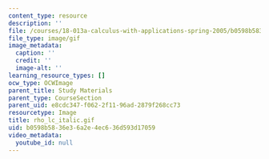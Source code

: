 ```yaml
---
content_type: resource
description: ''
file: /courses/18-013a-calculus-with-applications-spring-2005/b0598b5836e36a2e4ec636d593d17059_rho_lc_italic.gif
file_type: image/gif
image_metadata:
  caption: ''
  credit: ''
  image-alt: ''
learning_resource_types: []
ocw_type: OCWImage
parent_title: Study Materials
parent_type: CourseSection
parent_uid: e8cdc347-f062-2f11-96ad-2879f268cc73
resourcetype: Image
title: rho_lc_italic.gif
uid: b0598b58-36e3-6a2e-4ec6-36d593d17059
video_metadata:
  youtube_id: null
---
```

